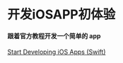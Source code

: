 # 开发iOSAPP初体验

#### 跟着官方教程开发一个简单的 app
[Start Developing iOS Apps (Swift)](https://developer.apple.com/library/archive/referencelibrary/GettingStarted/DevelopiOSAppsSwift/BuildABasicUI.html#//apple_ref/doc/uid/TP40015214-CH5-SW1)
